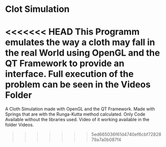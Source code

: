 # Clot Simulation

<<<<<<< HEAD
This Programm emulates the way a cloth may fall in the real World using OpenGL and the QT Framework to provide an interface. Full execution of the problem can be seen in the Videos Folder
=======
A Cloth Simulation made with OpenGL and the QT Framework. Made with Springs that are with the Runga-Kutta method calculated. Only Code Available without the libraries used. Video of it working available in the folder Videos.   
>>>>>>> 5ed665036f61d4740ef6cbf7282879a7a0b087f4
